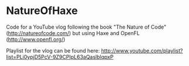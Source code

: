 NatureOfHaxe
============

Code for a YouTube vlog following the book "The Nature of Code" (http://natureofcode.com/) but using Haxe and OpenFL (http://www.openfl.org/)

Playlist for the vlog can be found here: http://www.youtube.com/playlist?list=PLi0ypjD5PcV-9Z9CPIpL63aQaslblqpxP
